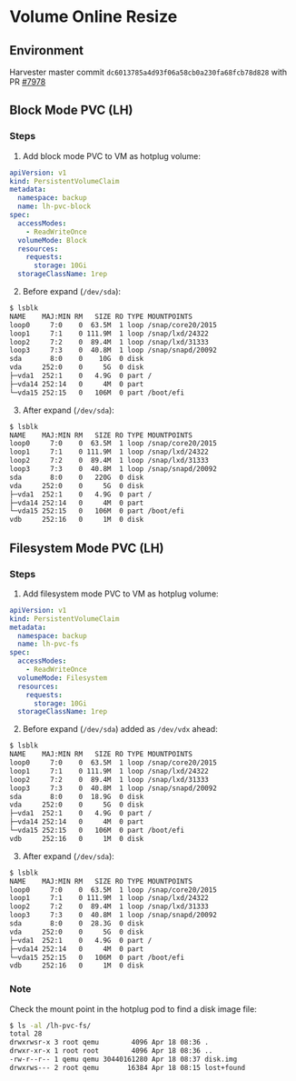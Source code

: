 # Volume Online Resize

## Environment
Harvester master commit `dc6013785a4d93f06a58cb0a230fa68fcb78d828` with PR [#7978](https://github.com/harvester/harvester/pull/7978)

## Block Mode PVC (LH)

### Steps
1. Add block mode PVC to VM as hotplug volume:

```yaml
apiVersion: v1
kind: PersistentVolumeClaim
metadata:
  namespace: backup
  name: lh-pvc-block
spec:
  accessModes:
    - ReadWriteOnce
  volumeMode: Block
  resources:
    requests:
      storage: 10Gi
  storageClassName: 1rep
```

2. Before expand (`/dev/sda`):

```bash
$ lsblk
NAME    MAJ:MIN RM   SIZE RO TYPE MOUNTPOINTS
loop0     7:0    0  63.5M  1 loop /snap/core20/2015
loop1     7:1    0 111.9M  1 loop /snap/lxd/24322
loop2     7:2    0  89.4M  1 loop /snap/lxd/31333
loop3     7:3    0  40.8M  1 loop /snap/snapd/20092
sda       8:0    0    10G  0 disk 
vda     252:0    0     5G  0 disk 
├─vda1  252:1    0   4.9G  0 part /
├─vda14 252:14   0     4M  0 part 
└─vda15 252:15   0   106M  0 part /boot/efi
```

3. After expand (`/dev/sda`):

```bash
$ lsblk
NAME    MAJ:MIN RM   SIZE RO TYPE MOUNTPOINTS
loop0     7:0    0  63.5M  1 loop /snap/core20/2015
loop1     7:1    0 111.9M  1 loop /snap/lxd/24322
loop2     7:2    0  89.4M  1 loop /snap/lxd/31333
loop3     7:3    0  40.8M  1 loop /snap/snapd/20092
sda       8:0    0   220G  0 disk 
vda     252:0    0     5G  0 disk 
├─vda1  252:1    0   4.9G  0 part /
├─vda14 252:14   0     4M  0 part 
└─vda15 252:15   0   106M  0 part /boot/efi
vdb     252:16   0     1M  0 disk
```

## Filesystem Mode PVC (LH)

### Steps
1. Add filesystem mode PVC to VM as hotplug volume:

```yaml
apiVersion: v1
kind: PersistentVolumeClaim
metadata:
  namespace: backup
  name: lh-pvc-fs
spec:
  accessModes:
    - ReadWriteOnce
  volumeMode: Filesystem
  resources:
    requests:
      storage: 10Gi
  storageClassName: 1rep
```

2. Before expand (`/dev/sda`) added as `/dev/vdx` ahead:

```bash
$ lsblk
NAME    MAJ:MIN RM   SIZE RO TYPE MOUNTPOINTS
loop0     7:0    0  63.5M  1 loop /snap/core20/2015
loop1     7:1    0 111.9M  1 loop /snap/lxd/24322
loop2     7:2    0  89.4M  1 loop /snap/lxd/31333
loop3     7:3    0  40.8M  1 loop /snap/snapd/20092
sda       8:0    0  18.9G  0 disk 
vda     252:0    0     5G  0 disk 
├─vda1  252:1    0   4.9G  0 part /
├─vda14 252:14   0     4M  0 part 
└─vda15 252:15   0   106M  0 part /boot/efi
vdb     252:16   0     1M  0 disk
```

3. After expand (`/dev/sda`):

```bash
$ lsblk
NAME    MAJ:MIN RM   SIZE RO TYPE MOUNTPOINTS
loop0     7:0    0  63.5M  1 loop /snap/core20/2015
loop1     7:1    0 111.9M  1 loop /snap/lxd/24322
loop2     7:2    0  89.4M  1 loop /snap/lxd/31333
loop3     7:3    0  40.8M  1 loop /snap/snapd/20092
sda       8:0    0  28.3G  0 disk 
vda     252:0    0     5G  0 disk 
├─vda1  252:1    0   4.9G  0 part /
├─vda14 252:14   0     4M  0 part 
└─vda15 252:15   0   106M  0 part /boot/efi
vdb     252:16   0     1M  0 disk
```

### Note
Check the mount point in the hotplug pod to find a disk image file:

```bash
$ ls -al /lh-pvc-fs/
total 28
drwxrwsr-x 3 root qemu        4096 Apr 18 08:36 .
drwxr-xr-x 1 root root        4096 Apr 18 08:36 ..
-rw-r--r-- 1 qemu qemu 30440161280 Apr 18 08:37 disk.img
drwxrws--- 2 root qemu       16384 Apr 18 08:15 lost+found
```